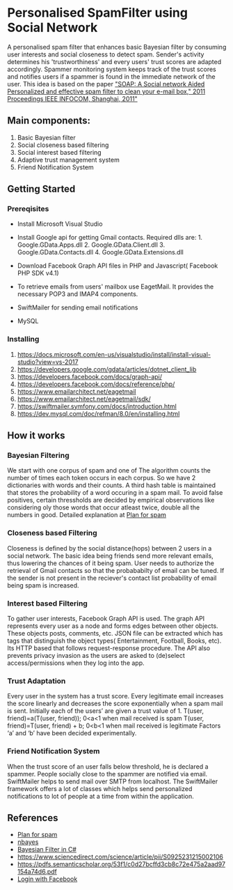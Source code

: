 # Personalised SpamFilter using Social Network #
A personalised spam filter that enhances basic Bayesian filter by consuming user interests and social closeness to detect spam. Sender's activity determines his 'trustworthiness' and every users' trust scores are adapted accordingly. Spammer monitoring system keeps track of the trust scores and notifies users if a spammer is found in the immediate network of the user. This idea is based on the paper ["SOAP: A Social network Aided Personalized and effective spam filter to clean your e-mail box," 2011 Proceedings IEEE INFOCOM, Shanghai, 2011"](http://ieeexplore.ieee.org/stamp/stamp.jsp?tp=&arnumber=5934984&isnumber=5934870)

## Main components: ##
1. Basic Bayesian filter
2. Social closeness based filtering
3. Social interest based filtering
4. Adaptive trust management system
5. Friend Notification System

## Getting Started ##

### Prereqisites ###
* Install Microsoft Visual Studio 
* Install Google api for getting Gmail contacts. Required dlls are:
              1. Google.GData.Apps.dll
              2. Google.GData.Client.dll
              3. Google.GData.Contacts.dll
              4. Google.GData.Extensions.dll

* Download Facebook Graph API files in PHP and Javascript( Facebook PHP SDK v4.1)
* To retrieve emails from users' mailbox use EagetMail. It provides the necessary POP3 and IMAP4 components.
* SwiftMailer for sending email notifications
* MySQL

### Installing ###

1. https://docs.microsoft.com/en-us/visualstudio/install/install-visual-studio?view=vs-2017
2. https://developers.google.com/gdata/articles/dotnet_client_lib
3. https://developers.facebook.com/docs/graph-api/
4. https://developers.facebook.com/docs/reference/php/
5. https://www.emailarchitect.net/eagetmail
6. https://www.emailarchitect.net/eagetmail/sdk/
7. https://swiftmailer.symfony.com/docs/introduction.html
8. https://dev.mysql.com/doc/refman/8.0/en/installing.html

## How it works ##

### Bayesian Filtering ###
We start with one corpus of spam and one of The algorithm counts the number of times each token  occurs in each corpus. So we have 2 dictionaries with words and their counts. A third hash table is maintained that stores the probability of a word occuring in a spam mail. To avoid false positives, certain thressholds are decided by empirical observations like considering oly those words that occur atleast twice, double all the numbers in good. Detailed explanation at [Plan for spam](http://www.paulgraham.com/spam.html)

### Closeness based Filtering ###
Closeness is defined by the social distance(hops) between 2 users in a social network. The basic idea being friends send more relevant emails, thus lowering the chances of it being spam. User needs to authorize the retrieval of Gmail contacts so that the probababilty of email can be tuned. If the sender is not present in the reciever's contact list probability of email being spam is increased.

### Interest based Filtering ###
To gather user interests, Facebook Graph API is used. The graph API represents every user as a node and forms edges between other objects. These objects posts, comments, etc. JSON file can be extracted which has tags that distinguish the object types( Entertainment, Football, Books, etc). Its HTTP based that follows request-response procedure. The API also prevents privacy invasion as the users are asked to (de)select access/permissions when they log into the app.

### Trust Adaptation ###

Every user in the system has a trust score. Every legitimate email increases the score linearly and decreases the score exponentially when a spam mail is sent. 
Initially each of the users’ are given a trust value of 1.
T(user, friend)=a(T(user, friend)); 0<a<1 when mail received is spam 
T(user, friend)=T(user, friend) + b; 0<b<1 when mail received is legitimate
Factors ‘a’ and ‘b’ have been decided experimentally.

### Friend Notification System ###

When the trust score of an user falls below threshold, he is declared a spammer. People socially close to the spammer are notified via email. SwiftMailer helps to send mail over SMTP from localhost. The SwiftMailer framework offers a lot of classes which helps send personalized notifications to lot of people at a time from within the application.

## References ##
* [Plan for spam](http://www.paulgraham.com/spam.html)
* [nbayes](https://archive.codeplex.com/?p=nbayes)
* [Bayesian Filter in C#](https://www.codeproject.com/Articles/23472/%2FArticles%2F23472%2FA-Naive-Bayesian-Spam-Filter-for-C)
* https://www.sciencedirect.com/science/article/pii/S0925231215002106
* https://pdfs.semanticscholar.org/53f1/c0d27bcffd3cb8c72e475a2aad97154a74d6.pdf
* [Login with Facebook](https://www.phpvideoacademy.com/login-with-facebook-and-php-mysql/)



